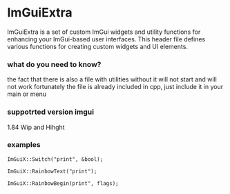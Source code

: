 # ImGuiExtra
 ImGuiExtra is a set of custom ImGui widgets and utility functions for enhancing your ImGui-based user interfaces.  This header file defines various functions for creating custom widgets and UI elements.



### what do you need to know?
the fact that there is also a file with utilities without it will not start and will not work fortunately the file is already included in cpp, just include it in your main or menu 





### suppotrted version imgui
1.84 Wip and Hihght




### examples 
```
ImGuiX::Switch("print", &bool);
```


```
ImGuiX::RainbowText("print");

```

```
ImGuiX::RainbowBegin(print", flags);
```
